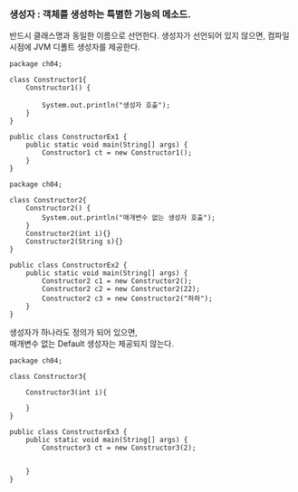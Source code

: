 ### 생성자 : 객체를 생성하는 특별한 기능의 메소드.
반드시 클래스명과 동일한 이름으로 선언한다.
생성자가 선언되어 있지 않으면, 컴파일 시점에 JVM 디폴트 생성자를 제공한다. 
    
```
package ch04;

class Constructor1{
	Constructor1() {

		System.out.println("생성자 호출");
	}
}

public class ConstructorEx1 {
	public static void main(String[] args) {
		Constructor1 ct = new Constructor1();
	}
}

```

```
package ch04;

class Constructor2{
	Constructor2() {
		System.out.println("매개변수 없는 생성자 호출");
	}
	Constructor2(int i){}
	Constructor2(String s){}
}

public class ConstructorEx2 {
	public static void main(String[] args) {
		Constructor2 c1 = new Constructor2();
		Constructor2 c2 = new Constructor2(22);
		Constructor2 c3 = new Constructor2("하하");
	}
}
```

생성자가 하나라도 정의가 되어 있으면,   
매개변수 없는 Default 생성자는 제공되지 않는다.

```
package ch04;

class Constructor3{

	Constructor3(int i){
		
	}
}

public class ConstructorEx3 {
	public static void main(String[] args) {
		Constructor3 ct = new Constructor3(2);
		
		
	}
}
```
